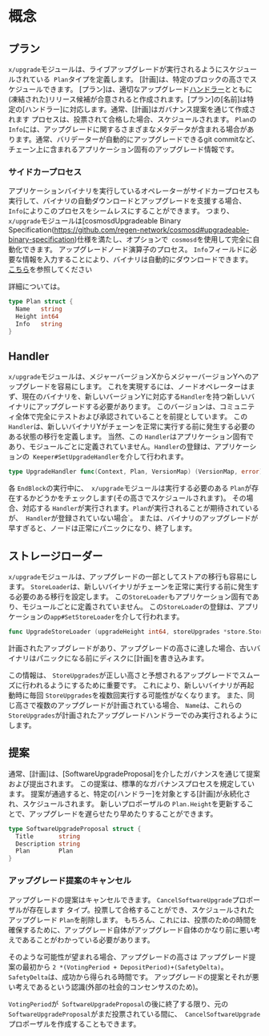 # 概念

## プラン

`x/upgrade`モジュールは、ライブアップグレードが実行されるようにスケジュールされている` Plan`タイプを定義します。 [計画]は、特定のブロックの高さでスケジュールできます。
[プラン]は、適切なアップグレード[ハンドラー](以下を参照)とともに(凍結された)リリース候補が合意されると作成されます。[プラン]の[名前]は特定の[ハンドラー]に対応します。通常、[計画]はガバナンス提案を通じて作成されます
プロセスは、投票されて合格した場合、スケジュールされます。
`Plan`の` Info`には、アップグレードに関するさまざまなメタデータが含まれる場合があります。通常、バリデーターが自動的にアップグレードできるgit commitなど、チェーン上に含まれるアプリケーション固有のアップグレード情報です。

### サイドカープロセス

アプリケーションバイナリを実行しているオペレーターがサイドカープロセスも実行して、バイナリの自動ダウンロードとアップグレードを支援する場合、 `Info`によりこのプロセスをシームレスにすることができます。 つまり、`x/upgrade`モジュールは[cosmosdUpgradeable Binary Specification(https://github.com/regen-network/cosmosd#upgradeable-binary-specification)仕様を満たし、オプションで` cosmosd`を使用して完全に自動化できます。 アップグレードノード演算子のプロセス。
`Info`フィールドに必要な情報を入力することにより、バイナリは自動的にダウンロードできます。 [こちら](https://github.com/regen-network/cosmosd#auto-download)を参照してください

詳細については。

```go
type Plan struct {
  Name   string
  Height int64
  Info   string
}
```

## Handler

`x/upgrade`モジュールは、メジャーバージョンXからメジャーバージョンYへのアップグレードを容易にします。
これを実現するには、ノードオペレーターはまず、現在のバイナリを、新しいバージョンYに対応する`Handler`を持つ新しいバイナリにアップグレードする必要があります。
このバージョンは、コミュニティ全体で完全にテストおよび承認されていることを前提としています。
この`Handler`は、新しいバイナリYがチェーンを正常に実行する前に発生する必要のある状態の移行を定義します。 当然、この `Handler`はアプリケーション固有であり、モジュールごとに定義されていません。`Handler`の登録は、アプリケーションの` Keeper#SetUpgradeHandler`を介して行われます。

```go
type UpgradeHandler func(Context, Plan, VersionMap) (VersionMap, error)
```

各 `EndBlock`の実行中に、` x/upgrade`モジュールは実行する必要のある `Plan`が存在するかどうかをチェックします(その高さでスケジュールされます)。 その場合、対応する `Handler`が実行されます。`Plan`が実行されることが期待されているが、` Handler`が登録されていない場合`。
または、バイナリのアップグレードが早すぎると、ノードは正常にパニックになり、終了します。

## ストレージローダー

`x/upgrade`モジュールは、アップグレードの一部としてストアの移行も容易にします。
`StoreLoader`は、新しいバイナリがチェーンを正常に実行する前に発生する必要のある移行を設定します。
この`StoreLoader`もアプリケーション固有であり、モジュールごとに定義されていません。 この`StoreLoader`の登録は、アプリケーションの`app#SetStoreLoader`を介して行われます。 

```go
func UpgradeStoreLoader (upgradeHeight int64, storeUpgrades *store.StoreUpgrades) baseapp.StoreLoader
```

計画されたアップグレードがあり、アップグレードの高さに達した場合、古いバイナリはパニックになる前にディスクに[計画]を書き込みます。

この情報は、 `StoreUpgrades`が正しい高さと予想されるアップグレードでスムーズに行われるようにするために重要です。
これにより、新しいバイナリが再起動時に毎回 `StoreUpgrades`を複数回実行する可能性がなくなります。
また、同じ高さで複数のアップグレードが計画されている場合、 `Name`は、これらの` StoreUpgrades`が計画されたアップグレードハンドラーでのみ実行されるようにします。

## 提案

通常、[計画]は、[SoftwareUpgradeProposal]を介したガバナンスを通じて提案および提出されます。
この提案は、標準的なガバナンスプロセスを規定しています。 提案が通過すると、特定の[ハンドラー]を対象とする[計画]が永続化され、スケジュールされます。
新しいプロポーザルの `Plan.Height`を更新することで、アップグレードを遅らせたり早めたりすることができます。

```go
type SoftwareUpgradeProposal struct {
  Title       string
  Description string
  Plan        Plan
}
```

### アップグレード提案のキャンセル

アップグレードの提案はキャンセルできます。
`CancelSoftwareUpgrade`プロポーザルが存在します
タイプ。投票して合格することができ、スケジュールされたアップグレード `Plan`を削除します。
もちろん、これには、投票のための時間を確保するために、アップグレード自体がアップグレード自体のかなり前に悪い考えであることがわかっている必要があります。

そのような可能性が望まれる場合、アップグレードの高さは
アップグレード提案の最初から `2 *(VotingPeriod + DepositPeriod)+(SafetyDelta)`。
`SafetyDelta`は、成功から得られる時間です。
アップグレードの提案とそれが悪い考えであるという認識(外部の社会的コンセンサスのため)。

`VotingPeriod`が` SoftwareUpgradeProposal`の後に終了する限り、元の `SoftwareUpgradeProposal`がまだ投票されている間に、` CancelSoftwareUpgrade`プロポーザルを作成することもできます。